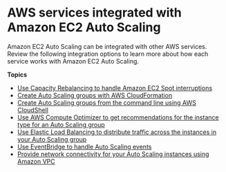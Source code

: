 # AWS services integrated with Amazon EC2 Auto Scaling<a name="ec2-auto-scaling-integrations"></a>

Amazon EC2 Auto Scaling can be integrated with other AWS services\. Review the following integration options to learn more about how each service works with Amazon EC2 Auto Scaling\.

**Topics**
+ [Use Capacity Rebalancing to handle Amazon EC2 Spot interruptions](ec2-auto-scaling-capacity-rebalancing.md)
+ [Create Auto Scaling groups with AWS CloudFormation](creating-auto-scaling-groups-with-cloudformation.md)
+ [Create Auto Scaling groups from the command line using AWS CloudShell](create-auto-scaling-groups-with-cloudshell.md)
+ [Use AWS Compute Optimizer to get recommendations for the instance type for an Auto Scaling group](asg-getting-recommendations.md)
+ [Use Elastic Load Balancing to distribute traffic across the instances in your Auto Scaling group](autoscaling-load-balancer.md)
+ [Use EventBridge to handle Auto Scaling events](automating-ec2-auto-scaling-with-eventbridge.md)
+ [Provide network connectivity for your Auto Scaling instances using Amazon VPC](asg-in-vpc.md)
